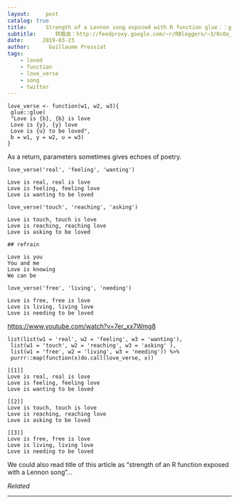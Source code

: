 ```yaml
---
layout:     post
catalog: true
title:      Strength of a Lennon song exposed with R function glue：：glue
subtitle:      转载自：http://feedproxy.google.com/~r/RBloggers/~3/0cOo_JoA5Og/
date:      2019-03-23
author:      Guillaume Pressiat
tags:
    - loved
    - function
    - love_verse
    - song
    - twitter
---
```




```
love_verse <- function(w1, w2, w3){
 glue::glue(
 "Love is {b}, {b} is love
 Love is {y}, {y} love
 Love is {u} to be loved", 
 b = w1, y = w2, u = w3)
}
```

As a return, parameters sometimes gives echoes of poetry.

```
love_verse('real', 'feeling', 'wanting')
```

```
Love is real, real is love
Love is feeling, feeling love
Love is wanting to be loved
```

```
love_verse('touch', 'reaching', 'asking')
```

```
Love is touch, touch is love
Love is reaching, reaching love
Love is asking to be loved
```

```
## refrain
```

```
Love is you
You and me
Love is knowing
We can be
```

```
love_verse('free', 'living', 'needing')
```

```
Love is free, free is love
Love is living, living love
Love is needing to be loved
```

https://www.youtube.com/watch?v=7er_xx7Wmg8

```
list(list(w1 = 'real', w2 = 'feeling', w3 = 'wanting'),
 list(w1 = 'touch', w2 = 'reaching', w3 = 'asking' ),
 list(w1 = 'free', w2 = 'living', w3 = 'needing')) %>% 
 purrr::map(function(x)do.call(love_verse, x))
```

```
[[1]]
Love is real, real is love
Love is feeling, feeling love
Love is wanting to be loved

[[2]]
Love is touch, touch is love
Love is reaching, reaching love
Love is asking to be loved

[[3]]
Love is free, free is love
Love is living, living love
Love is needing to be loved
```

We could also read title of this article as “strength of an R function exposed with a Lennon song”…


*Related*








---
